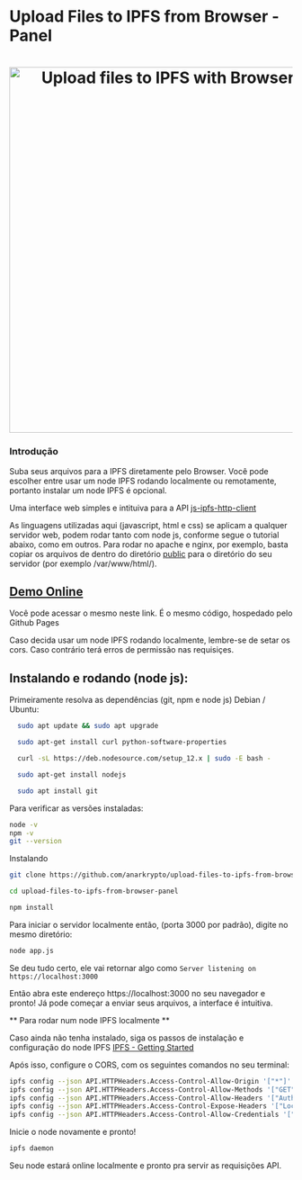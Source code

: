 # Upload Files to IPFS from Browser - Panel

<h1 align="center">
  <img width="650px" src="https://raw.githubusercontent.com/anarkrypto/upload-files-to-ipfs-from-browser-panel/master/public/img/preview.png" alt="Upload files to IPFS with Browser - Panel" />
</h1>


<h3>Introdução</h3>

Suba seus arquivos para a IPFS diretamente pelo Browser.
Você pode escolher entre usar um node IPFS rodando localmente ou remotamente, portanto instalar um node IPFS é opcional.

Uma interface web simples e intituiva para a API [js-ipfs-http-client](https://github.com/ipfs/js-ipfs-http-client)

As linguagens utilizadas aqui (javascript, html e css) se aplicam a qualquer servidor web, podem rodar tanto com node js, conforme segue o tutorial abaixo, como em outros. 
Para rodar no apache e nginx, por exemplo, basta copiar os arquivos de dentro do diretório 
[public](https://github.com/anarkrypto/upload-files-to-ipfs-from-browser-panel/tree/master/public") para o diretório do seu servidor (por exemplo /var/www/html/).

  [<h2>Demo Online</h2>](https://anarkrypto.github.io/upload-files-to-ipfs-from-browser-panel/public)
  
  
  
Você pode acessar o mesmo neste link. É o mesmo código, hospedado pelo Github Pages


Caso decida usar um node IPFS rodando localmente, lembre-se de setar os cors. Caso contrário terá erros de permissão nas requisiçes.

## Instalando e rodando (node js):

Primeiramente resolva as dependências (git, npm e node js)
Debian / Ubuntu:
```bash
  sudo apt update && sudo apt upgrade

  sudo apt-get install curl python-software-properties

  curl -sL https://deb.nodesource.com/setup_12.x | sudo -E bash -

  sudo apt-get install nodejs

  sudo apt install git
```

Para verificar as versões instaladas:
```bash
node -v
npm -v
git --version
```

Instalando

```bash
git clone https://github.com/anarkrypto/upload-files-to-ipfs-from-browser-panel.git

cd upload-files-to-ipfs-from-browser-panel

npm install
```


 Para iniciar o servidor localmente então,  (porta 3000 por padrão), digite no mesmo diretório:

```bash
node app.js
```

Se deu tudo certo, ele vai retornar algo como
``` Server listening on https://localhost:3000 ```

Então abra este endereço https://localhost:3000 no seu navegador e pronto! Já pode começar a enviar seus arquivos, a interface é intuitiva.


** Para rodar num node IPFS localmente **


Caso ainda não tenha instalado, siga os passos de instalação e configuração do node IPFS [IPFS - Getting Started](https://ipfs.io/ipfs/Qme5m1hmmMbjdzcDeUC2LtHZxAABYtdmq5mBpvtBsC8VL5/docs/getting-started/)

Após isso, configure o CORS, com os seguintes comandos no seu terminal:

```bash
ipfs config --json API.HTTPHeaders.Access-Control-Allow-Origin '["*"]'
ipfs config --json API.HTTPHeaders.Access-Control-Allow-Methods '["GET", "POST"]'
ipfs config --json API.HTTPHeaders.Access-Control-Allow-Headers '["Authorization"]'
ipfs config --json API.HTTPHeaders.Access-Control-Expose-Headers '["Location"]'
ipfs config --json API.HTTPHeaders.Access-Control-Allow-Credentials '["true"]'
```

Inicie o node novamente e pronto!
```bash
ipfs daemon 
```

Seu node estará online localmente e pronto pra servir as requisições API. 
